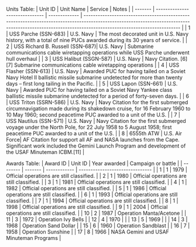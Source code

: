 Units Table:
| Unit ID | Unit Name                      | Service       | Notes                                                                                                                                                                                                 |
| ------- | ------------------------------ | ------------- | ----------------------------------------------------------------------------------------------------------------------------------------------------------------------------------------------------- |
| 1       | USS Parche (SSN-683)           | U.S. Navy     | The most decorated unit in U.S. Navy history, with a total of nine PUCs awarded during its 30 years of service.                                                                                       |
| 2       | USS Richard B. Russell (SSN-687)| U.S. Navy     | Submarine communications cable wiretapping operations while USS Parche underwent hull overhaul                                                                                                        |
| 3       | USS Halibut (SSGN-587)         | U.S. Navy     | Navy Citation. [6] [7] Submarine communications cable wiretapping operations                                                                                                                         |
| 4       | USS Flasher (SSN-613)          | U.S. Navy     | Awarded PUC for having tailed on a Soviet Navy Hotel II ballistic missile submarine undetected for more than twenty days – first long tailing in the Pacific.                                         |
| 5       | USS Lapon (SSN-661)            | U.S. Navy     | Awarded PUC for having tailed on a Soviet Navy Yankee class ballistic missile submarine undetected for a period of forty-seven days.                                                                   |
| 6       | USS Triton (SSRN-586)          | U.S. Navy     | Navy Citation for the first submerged circumnavigation made during its shakedown cruise, for 16 February 1960 to 10 May 1960; second peacetime PUC awarded to a unit of the U.S.                       |
| 7       | USS Nautilus (SSN-571)         | U.S. Navy     | Navy Citation for the first submerged voyage under the North Pole, for 22 July 1958 to 5 August 1958; first peacetime PUC awarded to a unit of the U.S.                                                |
| 8       | 6555th ATW                     | U.S. Air Force| AF Citation for support all AF and NASA launches from the Cape. Significant work included the Gemini Launch Program and development of the USAF Minuteman ICBM.[11]                                  |

Awards Table:
| Award ID | Unit ID | Year awarded | Campaign or battle              |
| -------- | ------- | ------------ | ------------------------------- |
| 1        | 1       | 1979         | Official operations are still classified. |
| 2        | 1       | 1980         | Official operations are still classified. |
| 3        | 1       | 1981         | Official operations are still classified. |
| 4        | 1       | 1982         | Official operations are still classified. |
| 5        | 1       | 1986         | Official operations are still classified. |
| 6        | 1       | 1993         | Official operations are still classified. |
| 7        | 1       | 1994         | Official operations are still classified. |
| 8        | 1       | 1998         | Official operations are still classified. |
| 9        | 1       | 2004         | Official operations are still classified. |
| 10       | 2       | 1987         | Operation Manta/Acetone         |
| 11       | 3       | 1972         | Operation Ivy Bells             |
| 12       | 4       | 1970         |                                 |
| 13       | 5       | 1969         |                                 |
| 14       | 3       | 1968         | Operation Sand Dollar           |
| 15       | 6       | 1960         | Operation Sandblast             |
| 16       | 7       | 1958         | Operation Sunshine              |
| 17       | 8       | 1966         | NASA Gemini and USAF Minuteman Programs |